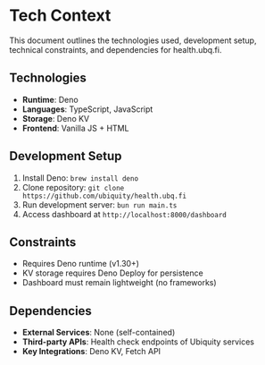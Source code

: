 # Tech Context

This document outlines the technologies used, development setup, technical constraints, and dependencies for health.ubq.fi.

## Technologies
- **Runtime**: Deno
- **Languages**: TypeScript, JavaScript
- **Storage**: Deno KV
- **Frontend**: Vanilla JS + HTML

## Development Setup
1. Install Deno: `brew install deno`
2. Clone repository: `git clone https://github.com/ubiquity/health.ubq.fi`
3. Run development server: `bun run main.ts`
4. Access dashboard at `http://localhost:8000/dashboard`

## Constraints
- Requires Deno runtime (v1.30+)
- KV storage requires Deno Deploy for persistence
- Dashboard must remain lightweight (no frameworks)

## Dependencies
- **External Services**: None (self-contained)
- **Third-party APIs**: Health check endpoints of Ubiquity services
- **Key Integrations**: Deno KV, Fetch API